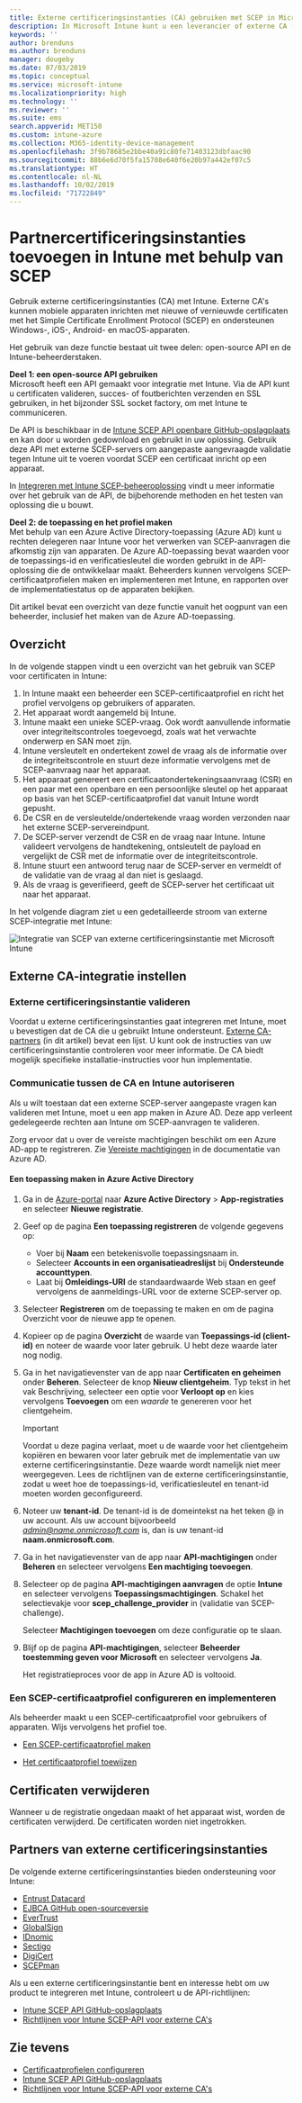 ```yaml
---
title: Externe certificeringsinstanties (CA) gebruiken met SCEP in Microsoft Intune - Azure | Microsoft Docs
description: In Microsoft Intune kunt u een leverancier of externe CA (certificeringsinstantie) toevoegen om certificaten uit te geven voor mobiele apparaten met het SCEP-protocol. In dit overzicht geeft een Azure Active Directory-toepassing (Azure AD) Microsoft Intune machtigingen om certificaten te valideren. Gebruik vervolgens de toepassings-id, verificatiesleutel en tenant-id van de AAD-toepassing in de installatie van uw SCEP-server om certificaten uit te geven.
keywords: ''
author: brenduns
ms.author: brenduns
manager: dougeby
ms.date: 07/03/2019
ms.topic: conceptual
ms.service: microsoft-intune
ms.localizationpriority: high
ms.technology: ''
ms.reviewer: ''
ms.suite: ems
search.appverid: MET150
ms.custom: intune-azure
ms.collection: M365-identity-device-management
ms.openlocfilehash: 3f9b78685e2bbe40a91c80fe71403123dbfaac90
ms.sourcegitcommit: 88b6e6d70f5fa15708e640f6e20b97a442ef07c5
ms.translationtype: HT
ms.contentlocale: nl-NL
ms.lasthandoff: 10/02/2019
ms.locfileid: "71722849"
---
```

# <a name="add-partner-certification-authority-in-intune-using-scep"></a>Partnercertificeringsinstanties toevoegen in Intune met behulp van SCEP

Gebruik externe certificeringsinstanties (CA) met Intune. Externe CA's kunnen mobiele apparaten inrichten met nieuwe of vernieuwde certificaten met het Simple Certificate Enrollment Protocol (SCEP) en ondersteunen Windows-, iOS-, Android- en macOS-apparaten.

Het gebruik van deze functie bestaat uit twee delen: open-source API en de Intune-beheerderstaken.

**Deel 1: een open-source API gebruiken**  
Microsoft heeft een API gemaakt voor integratie met Intune. Via de API kunt u certificaten valideren, succes- of foutberichten verzenden en SSL gebruiken, in het bijzonder SSL socket factory, om met Intune te communiceren.

De API is beschikbaar in de [Intune SCEP API openbare GitHub-opslagplaats](http://github.com/Microsoft/Intune-Resource-Access/tree/develop/src/CsrValidation) en kan door u worden gedownload en gebruikt in uw oplossing. Gebruik deze API met externe SCEP-servers om aangepaste aangevraagde validatie tegen Intune uit te voeren voordat SCEP een certificaat inricht op een apparaat.

In [Integreren met Intune SCEP-beheeroplossing](scep-libraries-apis.md) vindt u meer informatie over het gebruik van de API, de bijbehorende methoden en het testen van oplossing die u bouwt.

**Deel 2: de toepassing en het profiel maken**  
Met behulp van een Azure Active Directory-toepassing (Azure AD) kunt u rechten delegeren naar Intune voor het verwerken van SCEP-aanvragen die afkomstig zijn van apparaten. De Azure AD-toepassing bevat waarden voor de toepassings-id en verificatiesleutel die worden gebruikt in de API-oplossing die de ontwikkelaar maakt. Beheerders kunnen vervolgens SCEP-certificaatprofielen maken en implementeren met Intune, en rapporten over de implementatiestatus op de apparaten bekijken.

Dit artikel bevat een overzicht van deze functie vanuit het oogpunt van een beheerder, inclusief het maken van de Azure AD-toepassing.

## <a name="overview"></a>Overzicht

In de volgende stappen vindt u een overzicht van het gebruik van SCEP voor certificaten in Intune:

1. In Intune maakt een beheerder een SCEP-certificaatprofiel en richt het profiel vervolgens op gebruikers of apparaten.
2. Het apparaat wordt aangemeld bij Intune.
3. Intune maakt een unieke SCEP-vraag. Ook wordt aanvullende informatie over integriteitscontroles toegevoegd, zoals wat het verwachte onderwerp en SAN moet zijn.
4. Intune versleutelt en ondertekent zowel de vraag als de informatie over de integriteitscontrole en stuurt deze informatie vervolgens met de SCEP-aanvraag naar het apparaat.
5. Het apparaat genereert een certificaatondertekeningsaanvraag (CSR) en een paar met een openbare en een persoonlijke sleutel op het apparaat op basis van het SCEP-certificaatprofiel dat vanuit Intune wordt gepusht.
6. De CSR en de versleutelde/ondertekende vraag worden verzonden naar het externe SCEP-servereindpunt.
7. De SCEP-server verzendt de CSR en de vraag naar Intune. Intune valideert vervolgens de handtekening, ontsleutelt de payload en vergelijkt de CSR met de informatie over de integriteitscontrole.
8. Intune stuurt een antwoord terug naar de SCEP-server en vermeldt of de validatie van de vraag al dan niet is geslaagd.  
9. Als de vraag is geverifieerd, geeft de SCEP-server het certificaat uit naar het apparaat.

In het volgende diagram ziet u een gedetailleerde stroom van externe SCEP-integratie met Intune:

![Integratie van SCEP van externe certificeringsinstantie met Microsoft Intune](./media/certificate-authority-add-scep-overview/scep-certificate-vendor-integration.png)

## <a name="set-up-third-party-ca-integration"></a>Externe CA-integratie instellen

### <a name="validate-third-party-certification-authority"></a>Externe certificeringsinstantie valideren

Voordat u externe certificeringsinstanties gaat integreren met Intune, moet u bevestigen dat de CA die u gebruikt Intune ondersteunt. [Externe CA-partners](#third-party-certification-authority-partners) (in dit artikel) bevat een lijst. U kunt ook de instructies van uw certificeringsinstantie controleren voor meer informatie. De CA biedt mogelijk specifieke installatie-instructies voor hun implementatie.

### <a name="authorize-communication-between-ca-and-intune"></a>Communicatie tussen de CA en Intune autoriseren

Als u wilt toestaan dat een externe SCEP-server aangepaste vragen kan valideren met Intune, moet u een app maken in Azure AD. Deze app verleent gedelegeerde rechten aan Intune om SCEP-aanvragen te valideren.

Zorg ervoor dat u over de vereiste machtigingen beschikt om een Azure AD-app te registreren. Zie [Vereiste machtigingen](https://docs.microsoft.com/azure/azure-resource-manager/resource-group-create-service-principal-portal#required-permissions) in de documentatie van Azure AD.

#### <a name="create-an-application-in-azure-active-directory"></a>Een toepassing maken in Azure Active Directory  

1. Ga in de [Azure-portal](https://portal.azure.com) naar **Azure Active Directory** > **App-registraties** en selecteer **Nieuwe registratie**.  

2. Geef op de pagina **Een toepassing registreren** de volgende gegevens op:  
   - Voer bij **Naam** een betekenisvolle toepassingsnaam in.  
   - Selecteer **Accounts in een organisatieadreslijst** bij **Ondersteunde accounttypen**.  
   - Laat bij **Omleidings-URI** de standaardwaarde Web staan en geef vervolgens de aanmeldings-URL voor de externe SCEP-server op.  

3. Selecteer **Registreren** om de toepassing te maken en om de pagina Overzicht voor de nieuwe app te openen.  

4. Kopieer op de pagina **Overzicht** de waarde van **Toepassings-id (client-id)** en noteer de waarde voor later gebruik. U hebt deze waarde later nog nodig.  

5. Ga in het navigatievenster van de app naar **Certificaten en geheimen** onder **Beheren**. Selecteer de knop **Nieuw clientgeheim**. Typ tekst in het vak Beschrijving, selecteer een optie voor **Verloopt op** en kies vervolgens **Toevoegen** om een *waarde* te genereren voor het clientgeheim. 
   > [!IMPORTANT]  
   > Voordat u deze pagina verlaat, moet u de waarde voor het clientgeheim kopiëren en bewaren voor later gebruik met de implementatie van uw externe certificeringsinstantie. Deze waarde wordt namelijk niet meer weergegeven. Lees de richtlijnen van de externe certificeringsinstantie, zodat u weet hoe de toepassings-id, verificatiesleutel en tenant-id moeten worden geconfigureerd.  

6. Noteer uw **tenant-id**. De tenant-id is de domeintekst na het teken @ in uw account. Als uw account bijvoorbeeld *admin@name.onmicrosoft.com* is, dan is uw tenant-id **naam.onmicrosoft.com**.  

7. Ga in het navigatievenster van de app naar **API-machtigingen** onder **Beheren** en selecteer vervolgens **Een machtiging toevoegen**.  

8. Selecteer op de pagina **API-machtigingen aanvragen** de optie **Intune** en selecteer vervolgens **Toepassingsmachtigingen**. Schakel het selectievakje voor **scep_challenge_provider** in (validatie van SCEP-challenge).  

   Selecteer **Machtigingen toevoegen** om deze configuratie op te slaan.  

9. Blijf op de pagina **API-machtigingen**, selecteer **Beheerder toestemming geven voor Microsoft** en selecteer vervolgens **Ja**.  
   
   Het registratieproces voor de app in Azure AD is voltooid.





### <a name="configure-and-deploy-a-scep-certificate-profile"></a>Een SCEP-certificaatprofiel configureren en implementeren
Als beheerder maakt u een SCEP-certificaatprofiel voor gebruikers of apparaten. Wijs vervolgens het profiel toe.

- [Een SCEP-certificaatprofiel maken](certificates-profile-scep.md#create-a-scep-certificate-profile)

- [Het certificaatprofiel toewijzen](certificates-profile-scep.md#assign-the-certificate-profile)

## <a name="removing-certificates"></a>Certificaten verwijderen

Wanneer u de registratie ongedaan maakt of het apparaat wist, worden de certificaten verwijderd. De certificaten worden niet ingetrokken.

## <a name="third-party-certification-authority-partners"></a>Partners van externe certificeringsinstanties
De volgende externe certificeringsinstanties bieden ondersteuning voor Intune:

- [Entrust Datacard](https://info.entrustdatacard.com/pki-eval-tool)
- [EJBCA GitHub open-sourceversie](https://github.com/agerbergt/intune-ejbca-connector)
- [EverTrust](https://evertrust.fr/en/products/)
- [GlobalSign](https://downloads.globalsign.com/acton/attachment/2674/f-6903f60b-9111-432d-b283-77823cc65500/1/-/-/-/-/globalsign-aeg-microsoft-intune-integration-guide.pdf)
- [IDnomic](https://www.idnomic.com/)
- [Sectigo](https://sectigo.com/products)
- [DigiCert](https://knowledge.digicert.com/tutorials/microsoft-intune.html)
- [SCEPman](https://azuremarketplace.microsoft.com/marketplace/apps/gluckkanja.scepman)

Als u een externe certificeringsinstantie bent en interesse hebt om uw product te integreren met Intune, controleert u de API-richtlijnen:

- [Intune SCEP API GitHub-opslagplaats](http://github.com/Microsoft/Intune-Resource-Access/tree/develop/src/CsrValidation)
- [Richtlijnen voor Intune SCEP-API voor externe CA's ](scep-libraries-apis.md)

## <a name="see-also"></a>Zie tevens

- [Certificaatprofielen configureren](certificates-scep-configure.md)
- [Intune SCEP API GitHub-opslagplaats](http://github.com/Microsoft/Intune-Resource-Access/tree/develop/src/CsrValidation)
- [Richtlijnen voor Intune SCEP-API voor externe CA's ](scep-libraries-apis.md)
